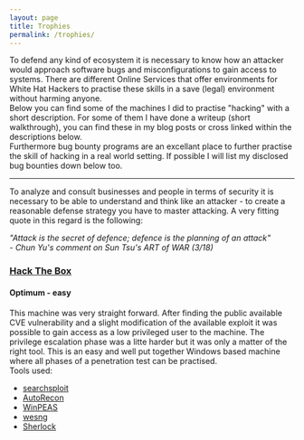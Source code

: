 ```yaml
---
layout: page
title: Trophies
permalink: /trophies/
---
```


To defend any kind of ecosystem it is necessary to know how an attacker would approach software bugs and misconfigurations to gain access to systems. There are different Online Services that offer environments for White Hat Hackers to practise these skills in a save (legal) environment without harming anyone.  
Below you can find some of the machines I did to practise "hacking" with a short description. For some of them I have done a writeup (short walkthrough), you can find these in my blog posts or cross linked within the descriptions below.  
Furthermore bug bounty programs are an excellant place to further practise the skill of hacking in a real world setting. If possible I will list my disclosed bug bounties down below too.  

------  
  
To analyze and consult businesses and people in terms of security it is necessary to be able to understand and think like an attacker - to create a reasonable defense strategy you have to master attacking. A very fitting quote in this regard is the following:  
  
*"Attack is the secret of defence; defence is the planning of an attack"*  
*- Chun Yu's comment on Sun Tsu's ART of WAR (3/18)*

### [Hack The Box](https://www.hackthebox.eu/)  
#### Optimum - easy
This machine was very straight forward. After finding the public available CVE vulnerability and a slight modification of the available exploit it was possible to gain access as a low privileged user to the machine. The privilege escalation phase was a litte harder but it was only a matter of the right tool. 
This is an easy and well put together Windows based machine where all phases of a penetration test can be practised.  
Tools used:  
- [searchsploit](https://www.exploit-db.com/searchsploit)
- [AutoRecon](https://github.com/Tib3rius/AutoRecon)
- [WinPEAS](https://github.com/carlospolop/privilege-escalation-awesome-scripts-suite/tree/master/winPEAS)
- [wesng](https://github.com/bitsadmin/wesng)
- [Sherlock](https://github.com/rasta-mouse/Sherlock)

<style>
.footer-heading {
  display: none;
}
</style>
